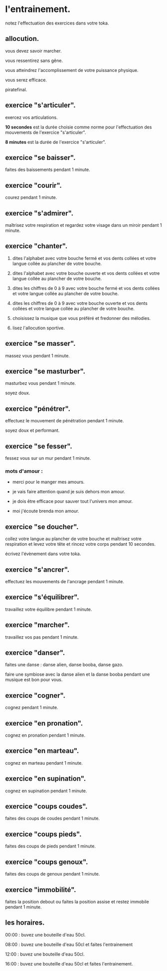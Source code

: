 # l'entrainement.

notez l'effectuation des exercices dans votre toka.

## allocution.

vous devez savoir marcher.

vous ressentirez sans gêne.

vous atteindrez l'accomplissement de votre puissance physique.

vous serez efficace.

piratefinal.


## exercice "s'articuler".

exercez vos articulations.

**10 secondes** est la durée choisie comme norme pour l'effectuation des mouvements de l'exercice "s'articuler".

**8 minutes** est la durée de l'exercice "s'articuler".


## exercice "se baisser".

faites des baissements pendant 1 minute.


## exercice "courir".

courez pendant 1 minute.


## exercice "s'admirer".

maîtrisez votre respiration et regardez votre visage dans un miroir pendant 1 minute.


## exercice "chanter".

1. dites l'alphabet avec votre bouche fermé et vos dents collées et votre langue collée au plancher de votre bouche.

2. dites l'alphabet avec votre bouche ouverte et vos dents collées et votre langue collée au plancher de votre bouche.

3. dites les chiffres de 0 à 9 avec votre bouche fermé et vos dents collées et votre langue collée au plancher de votre bouche.

4. dites les chiffres de 0 à 9 avec votre bouche ouverte et vos dents collées et votre langue collée au plancher de votre bouche.

5. choisissez la musique que vous préféré et fredonner des mélodies.

6. lisez l'allocution sportive.


## exercice "se masser".

massez vous pendant 1 minute.


## exercice "se masturber".

masturbez vous pendant 1 minute.

soyez doux.


## exercice "pénétrer".

effectuez le mouvement de pénétration  pendant 1 minute.

soyez doux et performant.


## exercice "se fesser".

fessez vous sur un mur pendant 1 minute.

### mots d'amour :

- merci pour le manger mes amours.

- je vais faire attention quand je suis dehors mon amour.

- je dois être efficace pour sauver tout l'univers mon amour.

- moi j'écoute brenda mon amour.


## exercice "se doucher".

collez votre langue au plancher de votre bouche et maîtrisez votre respiration et levez votre tête et rincez votre corps pendant 10 secondes.

écrivez l'évènement dans votre toka.


## exercice "s'ancrer".

effectuez les mouvements de l'ancrage pendant 1 minute.


## exercice "s'équilibrer".

travaillez votre équilibre pendant 1 minute.


## exercice "marcher".

travaillez vos pas pendant 1 minute.


## exercice "danser".

faites une danse : danse alien, danse booba, danse gazo.

faire une symbiose avec la danse alien et la danse booba pendant une musique est bon pour vous.


## exercice "cogner".

cognez pendant 1 minute.


## exercice "en pronation".

cognez en pronation pendant 1 minute.


## exercice "en marteau".

cognez en marteau pendant 1 minute.


## exercice "en supination".

cognez en supination pendant 1 minute.


## exercice "coups coudes".

faites des coups de coudes pendant 1 minute.


## exercice "coups pieds".

faites des coups de pieds pendant 1 minute.


## exercice "coups genoux".

faites des coups de genoux pendant 1 minute.


## exercice "immobilité".

faites la position debout ou faites la position assise et restez immobile pendant 1 minute.


## les horaires.

00:00 : buvez une bouteille d'eau 50cl.

08:00 : buvez une bouteille d'eau 50cl et faites l'entrainement

12:00 : buvez une bouteille d'eau 50cl.

16:00 : buvez une bouteille d'eau 50cl et faites l'entrainement.